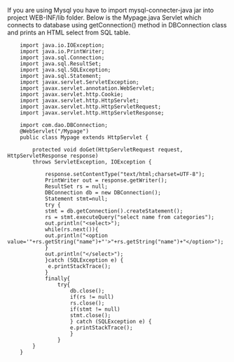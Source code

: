 If you are using Mysql you have to import mysql-connecter-java jar into project WEB-INF/lib folder. Below is the Mypage.java Servlet which connects to database using getConnection() method in DBConnection class and prints an HTML select from SQL table.


		import java.io.IOException;
		import java.io.PrintWriter;
		import java.sql.Connection;
		import java.sql.ResultSet;
		import java.sql.SQLException;
		import java.sql.Statement;
		import javax.servlet.ServletException;
		import javax.servlet.annotation.WebServlet;
		import javax.servlet.http.Cookie;
		import javax.servlet.http.HttpServlet;
		import javax.servlet.http.HttpServletRequest;
		import javax.servlet.http.HttpServletResponse;

		import com.dao.DBConnection;
		@WebServlet("/Mypage")
		public class Mypage extends HttpServlet {
			
			protected void doGet(HttpServletRequest request, HttpServletResponse response) 
			throws ServletException, IOException {
				
				response.setContentType("text/html;charset=UTF-8");
				PrintWriter out = response.getWriter();
				ResultSet rs = null;
				DBConnection db = new DBConnection();
				Statement stmt=null;
				try {			
				stmt = db.getConnection().createStatement();
				rs = stmt.executeQuery("select name from categories");
				out.println("<select>");
				while(rs.next()){
				out.println("<option value='"+rs.getString("name")+"'>"+rs.getString("name")+"</option>");
				}
				out.println("</select>");
				}catch (SQLException e) {
				 e.printStackTrace();
				}
				finally{
					try{
						db.close();
						if(rs != null)
						rs.close();
						if(stmt != null)
						stmt.close();
						} catch (SQLException e) {
						e.printStackTrace();
						}
					}
			}
		}